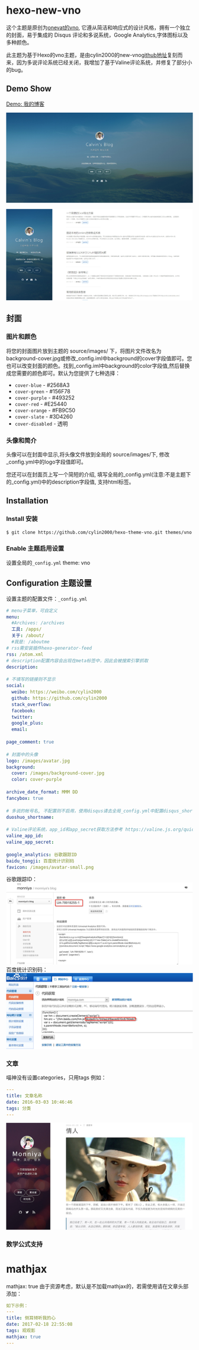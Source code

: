 hexo-new-vno
========

这个主题是原创为[onevat的vno](https://github.com/onevcat/vno), 它遵从简洁和响应式的设计风格，拥有一个独立的封面，易于集成的 Disqus 评论和多说系统，Google Analytics,字体图标以及多种颜色。

此主题为基于Hexo的vno主题，是由cylin2000的new-vno[github地址](https://github.com/cylin2000/hexo-theme-new-vno.git)复刻而来，因为多说评论系统已经关闭，我增加了基于Valine评论系统，并修复了部分小的bug。

## Demo Show

[Demo: 我的博客](https://caiyunlin.com)

![主页封面](source/images/show/home.jpg)

![文章列表](source/images/show/list.jpg)

## 封面

### 图片和颜色

将您的封面图片放到主题的 source/images/ 下，将图片文件改名为background-cover.jpg或修改_config.iml中background的cover字段值即可。您也可以改变封面的颜色。找到_config.iml中background的color字段值,然后替换成您需要的颜色即可。默认为您提供了七种选择：

* `cover-blue` - #2568A3
* `cover-green` - #156F78
* `cover-purple` - #493252
* `cover-red` - #E25440
* `cover-orange` - #FB9C50
* `cover-slate` - #3D4260
* `cover-disabled` - 透明

### 头像和简介

头像可以在封面中显示,将头像文件放到全局的 source/images/下, 修改_config.yml中的logo字段值即可。

您还可以在封面页上写一个简短的介绍, 填写全局的_config.yml(注意:不是主题下的_config.yml)中的description字段值, 支持html标签。


## Installation

### Install 安装

``` bash  
$ git clone https://github.com/cylin2000/hexo-theme-vno.git themes/vno
```

### Enable 主题启用设置

设置全局的<code>_config.yml</code>
theme: vno

## Configuration 主题设置
设置主题的配置文件：<code>_config.yml</code>

```yml
# menu子菜单，可自定义
menu:
  #Archives: /archives
  工具: /apps/
  关于: /about/
  #我是: /aboutme
# rss需安装插件hexo-generator-feed
rss: /atom.xml
# description配置内容会出现在meta标签中，因此会被搜索引擎抓取
description: 

# 不填写的链接则不显示
social:
  weibo: https://weibo.com/cylin2000
  github: https://github.com/cylin2000
  stack_overflow: 
  facebook: 
  twitter: 
  google_plus: 
  email:

page_comment: true

# 封面中的头像
logo: /images/avatar.jpg
background:
  cover: /images/background-cover.jpg
  color: cover-purple

archive_date_format: MMM DD
fancybox: true

# 多说的帐号名, 不配置则不启用，使用disqus请去全局_config.yml中配置disqus_shortname
duoshuo_shortname: 

# Valine评论系统，app_id和app_secret获取方法参考 https://valine.js.org/quickstart.html
valine_app_id: 
valine_app_secret: 

google_analytics: 谷歌跟踪ID
baidu_tongji: 百度统计识别码
favicon: /images/avatar-small.png
```
谷歌跟踪ID：
![谷歌统计](source/images/show/google-analytics.jpeg)
百度统计识别码：
![百度统计](source/images/show/baidu_tongji.jpeg)

### 文章

喵神没有设置categories，只用tags
例如：
```yml
---
title: 文章名称
date: 2016-03-03 10:46:46
tags: 分类
---
```
![百度统计](source/images/show/article.jpeg)

### 数学公式支持

# mathjax
mathjax: true
由于资源考虑，默认是不加载mathjax的，若需使用请在文章头部添加：
```yml
如下示例：
---
title: 侧耳倾听我的心
date: 2017-02-18 22:55:08
tags: 观观影
mathjax: true
---
```